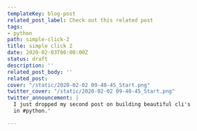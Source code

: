 ```yaml
---
templateKey: blog-post
related_post_label: Check out this related post
tags:
- python
path: simple-click-2
title: simple click 2
date: 2020-02-03T06:00:00Z
status: draft
description: ''
related_post_body: ''
related_post:
cover: "/static/2020-02-02 09-40-45_Start.png"
twitter_cover: "/static/2020-02-02 09-40-45_Start.png"
twitter_announcement: |
  I just dropped my second post on building beautiful cli's
  in #python.'

---
```


